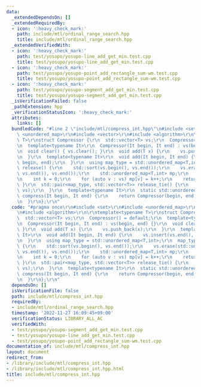 ```yaml
---
data:
  _extendedDependsOn: []
  _extendedRequiredBy:
  - icon: ':heavy_check_mark:'
    path: include/mtl/ordinal_range_search.hpp
    title: include/mtl/ordinal_range_search.hpp
  _extendedVerifiedWith:
  - icon: ':heavy_check_mark:'
    path: test/yosupo/yosupo-line_add_get_min.test.cpp
    title: test/yosupo/yosupo-line_add_get_min.test.cpp
  - icon: ':heavy_check_mark:'
    path: test/yosupo/yosupo-point_add_rectangle_sum-wm.test.cpp
    title: test/yosupo/yosupo-point_add_rectangle_sum-wm.test.cpp
  - icon: ':heavy_check_mark:'
    path: test/yosupo/yosupo-segment_add_get_min.test.cpp
    title: test/yosupo/yosupo-segment_add_get_min.test.cpp
  _isVerificationFailed: false
  _pathExtension: hpp
  _verificationStatusIcon: ':heavy_check_mark:'
  attributes:
    links: []
  bundledCode: "#line 2 \"include/mtl/compress_int.hpp\"\n#include <set>\r\n#include\
    \ <unordered_map>\r\n#include <vector>\r\n#include <algorithm>\r\n\r\ntemplate<typename\
    \ T>\r\nstruct Compressor {\r\n  std::vector<T> vs;\r\n  Compressor() = default;\r\
    \n  template<typename It>\r\n  Compressor(It begin, It end) : vs(begin, end) {}\r\
    \n  void clear() { vs.clear(); }\r\n  void add(T x) {\r\n    vs.push_back(x);\r\
    \n  }\r\n  template<typename It>\r\n  void add(It begin, It end) {\r\n    vs.insert(vs.end(),\
    \ begin, end);\r\n  }\r\n  using map_type = std::unordered_map<T,int>;\r\n  map_type\
    \ release() {\r\n    std::sort(vs.begin(), vs.end());\r\n    vs.erase(std::unique(vs.begin(),\
    \ vs.end()), vs.end());\r\n    std::unordered_map<T,int> mp;\r\n    mp.reserve(vs.size());\r\
    \n    int k = 0;\r\n    for (auto v : vs) mp[v] = k++;\r\n    return mp;\r\n \
    \ }\r\n  std::pair<map_type, std::vector<T>> release_tie() {\r\n    return std::make_pair(release(),\
    \ vs);\r\n  }\r\n  template<typename It>\r\n  static std::unordered_map<T,int>\
    \ compress(It begin, It end) {\r\n    return Compressor(begin, end).release();\r\
    \n  }\r\n};\r\n"
  code: "#pragma once\r\n#include <set>\r\n#include <unordered_map>\r\n#include <vector>\r\
    \n#include <algorithm>\r\n\r\ntemplate<typename T>\r\nstruct Compressor {\r\n\
    \  std::vector<T> vs;\r\n  Compressor() = default;\r\n  template<typename It>\r\
    \n  Compressor(It begin, It end) : vs(begin, end) {}\r\n  void clear() { vs.clear();\
    \ }\r\n  void add(T x) {\r\n    vs.push_back(x);\r\n  }\r\n  template<typename\
    \ It>\r\n  void add(It begin, It end) {\r\n    vs.insert(vs.end(), begin, end);\r\
    \n  }\r\n  using map_type = std::unordered_map<T,int>;\r\n  map_type release()\
    \ {\r\n    std::sort(vs.begin(), vs.end());\r\n    vs.erase(std::unique(vs.begin(),\
    \ vs.end()), vs.end());\r\n    std::unordered_map<T,int> mp;\r\n    mp.reserve(vs.size());\r\
    \n    int k = 0;\r\n    for (auto v : vs) mp[v] = k++;\r\n    return mp;\r\n \
    \ }\r\n  std::pair<map_type, std::vector<T>> release_tie() {\r\n    return std::make_pair(release(),\
    \ vs);\r\n  }\r\n  template<typename It>\r\n  static std::unordered_map<T,int>\
    \ compress(It begin, It end) {\r\n    return Compressor(begin, end).release();\r\
    \n  }\r\n};\r\n"
  dependsOn: []
  isVerificationFile: false
  path: include/mtl/compress_int.hpp
  requiredBy:
  - include/mtl/ordinal_range_search.hpp
  timestamp: '2022-11-27 16:09:45+09:00'
  verificationStatus: LIBRARY_ALL_AC
  verifiedWith:
  - test/yosupo/yosupo-segment_add_get_min.test.cpp
  - test/yosupo/yosupo-line_add_get_min.test.cpp
  - test/yosupo/yosupo-point_add_rectangle_sum-wm.test.cpp
documentation_of: include/mtl/compress_int.hpp
layout: document
redirect_from:
- /library/include/mtl/compress_int.hpp
- /library/include/mtl/compress_int.hpp.html
title: include/mtl/compress_int.hpp
---
```

